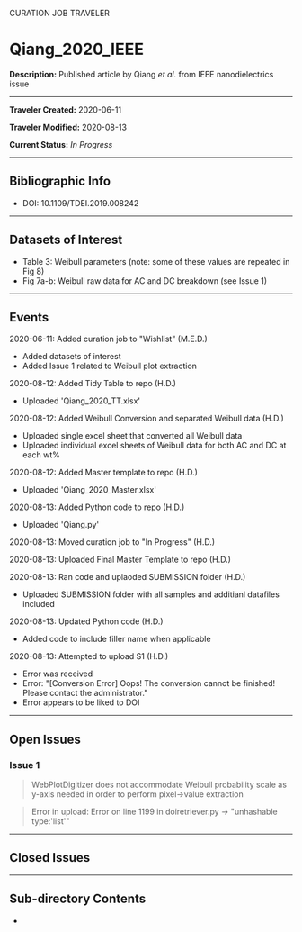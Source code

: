 CURATION JOB TRAVELER

# Qiang_2020_IEEE

**Description:** Published article by Qiang *et al.* from IEEE nanodielectrics issue

---

**Traveler Created:** 2020-06-11

**Traveler Modified:** 2020-08-13

**Current Status:** *In Progress*

---

## Bibliographic Info

* DOI: 10.1109/TDEI.2019.008242

---

## Datasets of Interest

* Table 3: Weibull parameters (note: some of these values are repeated in Fig 8)
* Fig 7a-b: Weibull raw data for AC and DC breakdown (see Issue 1)

---

## Events

2020-06-11: Added curation job to "Wishlist" (M.E.D.)
* Added datasets of interest
* Added Issue 1 related to Weibull plot extraction

2020-08-12: Added Tidy Table to repo (H.D.)
* Uploaded 'Qiang_2020_TT.xlsx'

2020-08-12: Added Weibull Conversion and separated Weibull data (H.D.)
* Uploaded single excel sheet that converted all Weibull data
* Uploaded individual excel sheets of Weibull data for both AC and DC at each wt% 

2020-08-12: Added Master template to repo (H.D.)
* Uploaded 'Qiang_2020_Master.xlsx'

2020-08-13: Added Python code to repo (H.D.)
* Uploaded 'Qiang.py'

2020-08-13: Moved curation job to "In Progress" (H.D.)

2020-08-13: Uploaded Final Master Template to repo (H.D.)

2020-08-13: Ran code and uplaoded SUBMISSION folder (H.D.)
* Uploaded SUBMISSION folder with all samples and additianl datafiles included

2020-08-13: Updated Python code (H.D.)
* Added code to include filler name when applicable

2020-08-13: Attempted to upload S1 (H.D.)
* Error was received
* Error: "[Conversion Error] Oops! The conversion cannot be finished! Please contact the administrator."
* Error appears to be liked to DOI

---

## Open Issues

### Issue 1

> WebPlotDigitizer does not accommodate Weibull probability scale as y-axis needed in order to perform pixel->value extraction

> Error in upload: Error on line 1199 in doiretriever.py -> "unhashable type:'list'"

---

## Closed Issues



---

## Sub-directory Contents

* 
